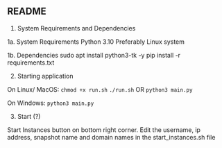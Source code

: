 ## README

1) System Requirements and Dependencies

1a. System Requirements
Python 3.10
Preferably Linux system

1b. Dependencies
sudo apt install python3-tk -y 
pip install -r requirements.txt

2) Starting application

On Linux/ MacOS:
`chmod +x run.sh`
`./run.sh`
OR
`python3 main.py`


On Windows:
`python3 main.py`

3. Start (?)

Start Instances button on bottom right corner. Edit the username, ip address, snapshot name and domain names in the start_instances.sh file